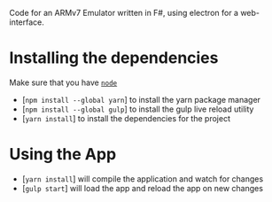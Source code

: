 Code for an ARMv7 Emulator written in F#, using electron for a web-interface.

Installing the dependencies
======================

Make sure that you have [`node`](https://nodejs.org/)

- [`npm install --global yarn`] to install the yarn package manager
- [`npm install --global gulp`] to install the gulp live reload utility
- [`yarn install`] to install the dependencies for the project

Using the App
======================
- [`yarn install`] will compile the application and watch for changes
- [`gulp start`] will load the app and reload the app on new changes
